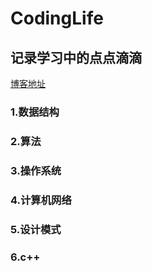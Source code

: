# CodingLife
## 记录学习中的点点滴滴

[博客地址](https://blog.csdn.net/u013213317)


### 1.数据结构
### 2.算法
### 3.操作系统
### 4.计算机网络
### 5.设计模式
### 6.c++
